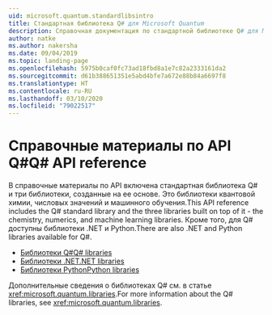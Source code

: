 ```yaml
---
uid: microsoft.quantum.standardlibsintro
title: Стандартная библиотека Q# для Microsoft Quantum
description: Справочная документация по стандартной библиотеке Q# для Microsoft Quantum
author: natke
ms.author: nakersha
ms.date: 09/04/2019
ms.topic: landing-page
ms.openlocfilehash: 5975b0caf0fc73ad18fbd8a1e7c82a2333161da2
ms.sourcegitcommit: d61b388651351e5abd4bfe7a672e88b84a6697f8
ms.translationtype: HT
ms.contentlocale: ru-RU
ms.lasthandoff: 03/10/2020
ms.locfileid: "79022517"
---
```

# <a name="q-api-reference"></a><span data-ttu-id="75939-103">Справочные материалы по API Q#</span><span class="sxs-lookup"><span data-stu-id="75939-103">Q# API reference</span></span> #

<span data-ttu-id="75939-104">В справочные материалы по API включена стандартная библиотека Q# и три библиотеки, созданные на ее основе. Это библиотеки квантовой химии, числовых значений и машинного обучения.</span><span class="sxs-lookup"><span data-stu-id="75939-104">This API reference includes the Q# standard library and the three libraries built on top of it - the chemistry, numerics, and machine learning libraries.</span></span> <span data-ttu-id="75939-105">Кроме того, для Q# доступны библиотеки .NET и Python.</span><span class="sxs-lookup"><span data-stu-id="75939-105">There are also .NET and Python libraries available for Q#.</span></span>

- [<span data-ttu-id="75939-106">Библиотеки Q#</span><span class="sxs-lookup"><span data-stu-id="75939-106">Q# libraries</span></span>](xref:microsoft.quantum.qsharplibintro)
- [<span data-ttu-id="75939-107">Библиотеки .NET</span><span class="sxs-lookup"><span data-stu-id="75939-107">.NET libraries</span></span>](xref:microsoft.quantum.dotnetlibsintro)
- [<span data-ttu-id="75939-108">Библиотеки Python</span><span class="sxs-lookup"><span data-stu-id="75939-108">Python libraries</span></span>](https://docs.microsoft.com/python/qsharp)

<span data-ttu-id="75939-109">Дополнительные сведения о библиотеках Q# см. в статье <xref:microsoft.quantum.libraries>.</span><span class="sxs-lookup"><span data-stu-id="75939-109">For more information about the Q# libraries, see <xref:microsoft.quantum.libraries>.</span></span>
